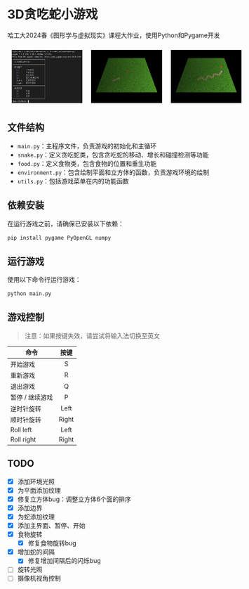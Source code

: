 # 3D贪吃蛇小游戏

哈工大2024春《图形学与虚拟现实》课程大作业，使用Python和Pygame开发
<style>
  .image-container {
    display: flex;
    justify-content: space-around;
  }

  .image-container img {
    max-width: 32%; /* Ensure images do not exceed the specified width */
    max-height: 200px; /* Set a maximum height to ensure equal height */
    margin: 10px;
    height: auto; /* Maintain the aspect ratio */
  }
</style>

<div class="image-container">
  <img src="./images/1.png" alt="Image 1">
  <img src="./images/2.png" alt="Image 2">
  <img src="./images/3.png" alt="Image 3">
</div>

## 文件结构

- `main.py`：主程序文件，负责游戏的初始化和主循环
- `snake.py`：定义贪吃蛇类，包含贪吃蛇的移动、增长和碰撞检测等功能
- `food.py`：定义食物类，包含食物的位置和重生功能
- `environment.py`：包含绘制平面和立方体的函数，负责游戏环境的绘制
- `utils.py`：包括游戏菜单在内的功能函数

## 依赖安装

在运行游戏之前，请确保已安装以下依赖：

```bash
pip install pygame PyOpenGL numpy
```

## 运行游戏

使用以下命令行运行游戏：

```bash
python main.py
```

## 游戏控制
> 注意：如果按键失效，请尝试将输入法切换至英文

| 命令 | 按键 |
| ------- | :-: |
| 开始游戏 | S |
| 重新游戏 | R |
| 退出游戏 | Q |
| 暂停 / 继续游戏 | P |
| 逆时针旋转 | Left |
| 顺时针旋转 | Right |
| Roll left | Left |
| Roll right| Right |


## TODO

- [x] 添加环境光照
- [x] 为平面添加纹理
- [x] 修复立方体bug：调整立方体6个面的排序
- [x] 添加边界
- [x] 为蛇添加纹理
- [x] 添加主界面、暂停、开始
- [x] 食物旋转
  - [x] 修复食物旋转bug
- [x] 增加蛇的间隔
  - [x] 修复增加间隔后的闪烁bug
- [ ] 旋转光照
- [ ] 摄像机视角控制
